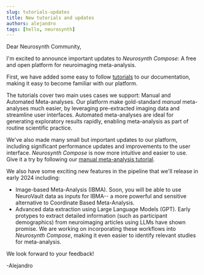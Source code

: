 ```yaml
---
slug: tutorials-updates
title: New tutorials and updates
authors: alejandro
tags: [hello, neurosynth]
---
```

Dear Neurosynth Community,

I'm excited to announce important updates to *Neurosynth Compose*: A free and open platform for neuroimaging meta-analysis.

First, we have added some easy to follow [tutorials](/docs/tutorial/index) to our documentation, making it easy to become familiar with our platform. 

The tutorials cover two main uses cases we support: Manual and Automated Meta-analyses. Our platform make gold-standard *manual* meta-analyses much easier, by leveraging pre-extracted imaging data
and streamline user interfaces. Automated meta-analyses are ideal for generating exploratory results rapidly, enabling meta-analysis as part of routine scientific practice.  

We've also made many small but important updates to our platform, including significant performance updates and improvements to the user interface. 
*Neurosynth Compose* is now more intuitive and easier to use. Give it a try by following our [manual meta-analysis tutorial](/docs/tutorial/manual). 

We also have some exciting new features in the pipeline that we'll release in early 2024 including:
* Image-based Meta-Analysis (IBMA). Soon, you will be able to use NeuroVault data as inputs for IBMA-- a more powerful and sensitive alternative to Coordinate Based Meta-Analysis.
* Advanced data extraction using Large Language Models (GPT). Early protypes to extract detailed information (such as participant demographics) from neuroimaging articles using LLMs
have shown promise. We are working on incorporating these workflows into *Neurosynth Compose*, making it even easier to identify relevant studies for meta-analysis.

We look forward to your feedback!

-Alejandro

